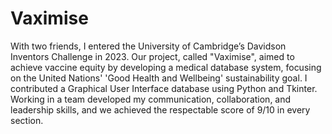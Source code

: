 # Vaximise
With two friends, I entered the University of Cambridge’s Davidson Inventors Challenge in 2023. Our project, called "Vaximise", aimed to achieve vaccine equity by developing a medical database system, focusing on the
United Nations' 'Good Health and Wellbeing' sustainability goal. I contributed a Graphical User Interface
database using Python and Tkinter. Working in a team developed my communication, collaboration, and
leadership skills, and we achieved the respectable score of 9/10 in every section.
